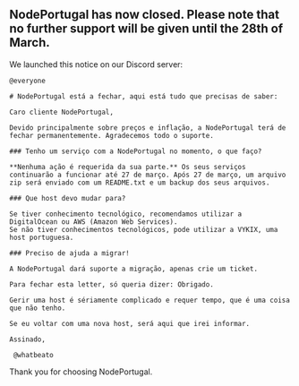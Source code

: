 ## NodePortugal has now closed. Please note that no further support will be given until the 28th of March.
We launched this notice on our Discord server:
```
@everyone 

# NodePortugal está a fechar, aqui está tudo que precisas de saber:

Caro cliente NodePortugal,

Devido principalmente sobre preços e inflação, a NodePortugal terá de fechar permanentemente. Agradecemos todo o suporte. 

### Tenho um serviço com a NodePortugal no momento, o que faço?

**Nenhuma ação é requerida da sua parte.** Os seus serviços continuarão a funcionar até 27 de março. Após 27 de março, um arquivo zip será enviado com um README.txt e um backup dos seus arquivos.

### Que host devo mudar para? 

Se tiver conhecimento tecnológico, recomendamos utilizar a DigitalOcean ou AWS (Amazon Web Services).
Se não tiver conhecimentos tecnológicos, pode utilizar a VYKIX, uma host portuguesa. 

### Preciso de ajuda a migrar!

A NodePortugal dará suporte a migração, apenas crie um ticket.

Para fechar esta letter, só queria dizer: Obrigado. 

Gerir uma host é sériamente complicado e requer tempo, que é uma coisa que não tenho.

Se eu voltar com uma nova host, será aqui que irei informar.

Assinado,

 @whatbeato
```
Thank you for choosing NodePortugal.

